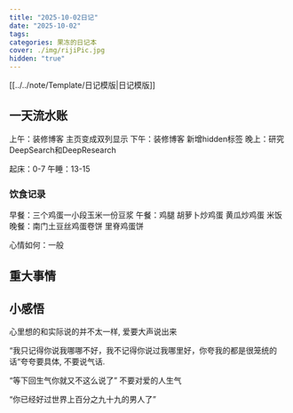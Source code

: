 ```yaml
---
title: "2025-10-02日记"
date: "2025-10-02"
tags:
categories: 果冻的日记本
cover: ./img/rijiPic.jpg
hidden: "true"
---
```

[[../../note/Template/日记模版|日记模版]]
## 一天流水账

上午：装修博客 主页变成双列显示
下午：装修博客 新增hidden标签
晚上：研究DeepSearch和DeepResearch

起床：0-7
午睡：13-15

### 饮食记录

早餐：三个鸡蛋一小段玉米一份豆浆
午餐：鸡腿 胡萝卜炒鸡蛋 黄瓜炒鸡蛋 米饭
晚餐：南门土豆丝鸡蛋卷饼 里脊鸡蛋饼

心情如何：一般

## 重大事情

## 小感悟
心里想的和实际说的并不太一样, 爱要大声说出来

“我只记得你说我哪哪不好，我不记得你说过我哪里好，你夸我的都是很笼统的话“夸夸要具体, 不要说气话. 

“等下回生气你就又不这么说了” 不要对爱的人生气

“你已经好过世界上百分之九十九的男人了”